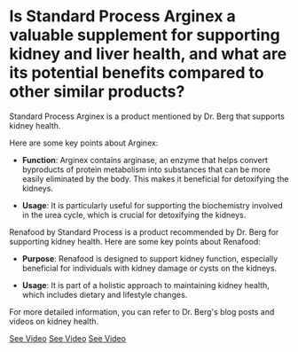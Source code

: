 # Is Standard Process Arginex a valuable supplement for supporting kidney and liver health, and what are its potential benefits compared to other similar products?

Standard Process Arginex is a product mentioned by Dr. Berg that supports kidney health.

Here are some key points about Arginex:

- **Function**: Arginex contains arginase, an enzyme that helps convert byproducts of protein metabolism into substances that can be more easily eliminated by the body. This makes it beneficial for detoxifying the kidneys.

- **Usage**: It is particularly useful for supporting the biochemistry involved in the urea cycle, which is crucial for detoxifying the kidneys.

Renafood by Standard Process is a product recommended by Dr. Berg for supporting kidney health. Here are some key points about Renafood:

- **Purpose**: Renafood is designed to support kidney function, especially beneficial for individuals with kidney damage or cysts on the kidneys.

- **Usage**: It is part of a holistic approach to maintaining kidney health, which includes dietary and lifestyle changes.

For more detailed information, you can refer to Dr. Berg's blog posts and videos on kidney health.

 [See Video](https://www.youtube.com/embed/YZn5ns_-OEs)  [See Video](https://www.youtube.com/embed/1Im6I9gItjg)  [See Video](https://www.youtube.com/embed/ty6GzNa9SSs)